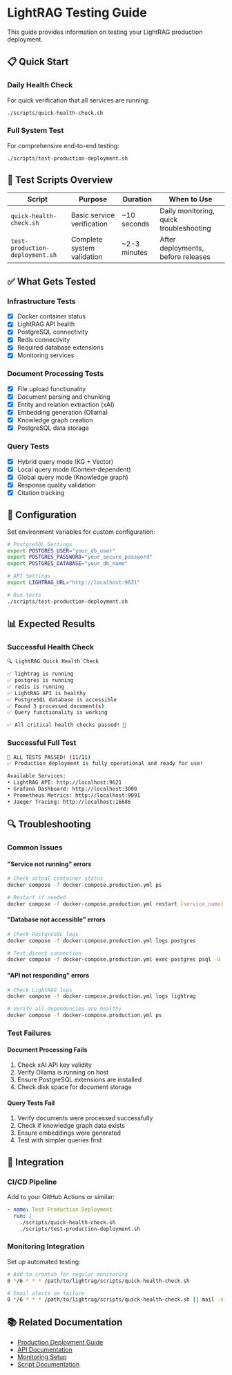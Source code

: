 # LightRAG Testing Guide

This guide provides information on testing your LightRAG production deployment.

## 📋 Quick Start

### Daily Health Check
For quick verification that all services are running:
```bash
./scripts/quick-health-check.sh
```

### Full System Test
For comprehensive end-to-end testing:
```bash
./scripts/test-production-deployment.sh
```

## 🚀 Test Scripts Overview

| Script | Purpose | Duration | When to Use |
|--------|---------|----------|-------------|
| `quick-health-check.sh` | Basic service verification | ~10 seconds | Daily monitoring, quick troubleshooting |
| `test-production-deployment.sh` | Complete system validation | ~2-3 minutes | After deployments, before releases |

## ✅ What Gets Tested

### Infrastructure Tests
- [x] Docker container status
- [x] LightRAG API health
- [x] PostgreSQL connectivity
- [x] Redis connectivity
- [x] Required database extensions
- [x] Monitoring services

### Document Processing Tests
- [x] File upload functionality
- [x] Document parsing and chunking
- [x] Entity and relation extraction (xAI)
- [x] Embedding generation (Ollama)
- [x] Knowledge graph creation
- [x] PostgreSQL data storage

### Query Tests
- [x] Hybrid query mode (KG + Vector)
- [x] Local query mode (Context-dependent)
- [x] Global query mode (Knowledge graph)
- [x] Response quality validation
- [x] Citation tracking

## 🔧 Configuration

Set environment variables for custom configuration:
```bash
# PostgreSQL Settings
export POSTGRES_USER="your_db_user"
export POSTGRES_PASSWORD="your_secure_password"
export POSTGRES_DATABASE="your_db_name"

# API Settings
export LIGHTRAG_URL="http://localhost:9621"

# Run tests
./scripts/test-production-deployment.sh
```

## 📊 Expected Results

### Successful Health Check
```bash
🔍 LightRAG Quick Health Check

✅ lightrag is running
✅ postgres is running
✅ redis is running
✅ LightRAG API is healthy
✅ PostgreSQL database is accessible
✅ Found 3 processed document(s)
✅ Query functionality is working

✅ All critical health checks passed! 🎉
```

### Successful Full Test
```bash
🎉 ALL TESTS PASSED! (11/11)
✅ Production deployment is fully operational and ready for use!

Available Services:
• LightRAG API: http://localhost:9621
• Grafana Dashboard: http://localhost:3000
• Prometheus Metrics: http://localhost:9091
• Jaeger Tracing: http://localhost:16686
```

## 🔍 Troubleshooting

### Common Issues

#### "Service not running" errors
```bash
# Check actual container status
docker compose -f docker-compose.production.yml ps

# Restart if needed
docker compose -f docker-compose.production.yml restart [service_name]
```

#### "Database not accessible" errors
```bash
# Check PostgreSQL logs
docker compose -f docker-compose.production.yml logs postgres

# Test direct connection
docker compose -f docker-compose.production.yml exec postgres psql -U [username] -d [database]
```

#### "API not responding" errors
```bash
# Check LightRAG logs
docker compose -f docker-compose.production.yml logs lightrag

# Verify all dependencies are healthy
docker compose -f docker-compose.production.yml ps
```

### Test Failures

#### Document Processing Fails
1. Check xAI API key validity
2. Verify Ollama is running on host
3. Ensure PostgreSQL extensions are installed
4. Check disk space for document storage

#### Query Tests Fail
1. Verify documents were processed successfully
2. Check if knowledge graph data exists
3. Ensure embeddings were generated
4. Test with simpler queries first

## 🚀 Integration

### CI/CD Pipeline
Add to your GitHub Actions or similar:
```yaml
- name: Test Production Deployment
  run: |
    ./scripts/quick-health-check.sh
    ./scripts/test-production-deployment.sh
```

### Monitoring Integration
Set up automated testing:
```bash
# Add to crontab for regular monitoring
0 */6 * * * /path/to/lightrag/scripts/quick-health-check.sh

# Email alerts on failure
0 */6 * * * /path/to/lightrag/scripts/quick-health-check.sh || mail -s "LightRAG Health Check Failed" admin@company.com
```

## 📚 Related Documentation

- [Production Deployment Guide](PRODUCTION_DEPLOYMENT_GUIDE.md)
- [API Documentation](docs/api.md)
- [Monitoring Setup](monitoring/README.md)
- [Script Documentation](scripts/README.md)
